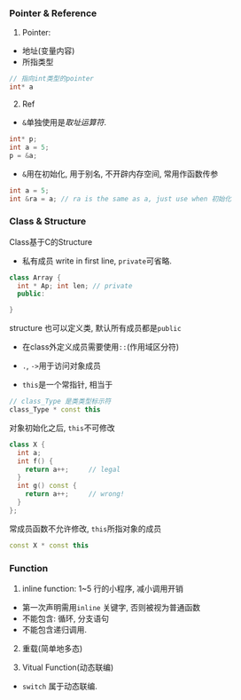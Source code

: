 ### Pointer & Reference
1. Pointer:
- 地址(变量内容)
- 所指类型

```cpp
// 指向int类型的pointer
int* a
```
2. Ref
- `&`单独使用是*取址运算符*.
```cpp
int* p;
int a = 5;
p = &a;
```

- `&`用在初始化, 用于别名, 不开辟内存空间, 常用作函数传参
```cpp
int a = 5;
int &ra = a; // ra is the same as a, just use when 初始化
```

### Class & Structure
Class基于C的Structure
- 私有成员 write in first line, `private`可省略.
```cpp
class Array {
  int * Ap; int len; // private
  public:

}
```
structure 也可以定义类, 默认所有成员都是`public`
- 在class外定义成员需要使用`::`(作用域区分符)
- `.`, `->`用于访问对象成员

- `this`是一个常指针, 相当于
```cpp
// class_Type 是类类型标示符
class_Type * const this
```
对象初始化之后, `this`不可修改

```cpp
class X {
  int a;
  int f() {
    return a++;     // legal
  }
  int g() const {
    return a++;     // wrong!
  }
};
```

常成员函数不允许修改, `this`所指对象的成员
```cpp
const X * const this
```

### Function
1. inline function:
1~5 行的小程序, 减小调用开销
- 第一次声明需用`inline` 关键字, 否则被视为普通函数
- 不能包含: 循环, 分支语句
- 不能包含递归调用.

2. 重载(简单地多态)

3. Vitual Function(动态联编)
- `switch` 属于动态联编.